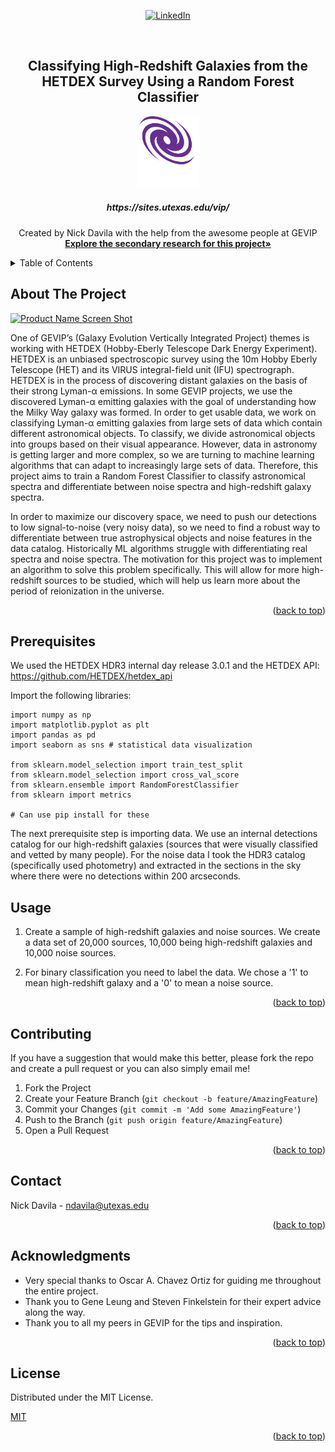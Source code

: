 <div id="top"></div>

<div align="center">
  
[![LinkedIn][linkedin-shield]][linkedin-url]

</div>

<!-- PROJECT LOGO -->
<br />
<div align="center">
  
  <h2 align="center">Classifying High-Redshift Galaxies from the HETDEX Survey Using a Random Forest Classifier</h2>
  
  <a>
    <img src="images/GEVIP LOGO/Purple Logo/GEVIP LOGO BOTTOM TEXT WHITE.png" alt="Logo" width="100" height="115">
  </a>
  
  <h5 align="center"> https://sites.utexas.edu/vip/ </h5>

  <p align="center">
    Created by Nick Davila with the help from the awesome people at GEVIP
    <br />
    <a href="https://github.com/nickdavila/LAE-ML-Classification/tree/main/research"><strong>Explore the secondary research for this project»</strong></a>
    <br />
  </p>
</div>



<!-- TABLE OF CONTENTS -->
<details>
  <summary>Table of Contents</summary>
  <ol>
    <li>
      <a href="#about-the-project">About Of The Project</a>
    </li>
    <li><a href="#prerequisites">Prerequisites</a></li>
    <li><a href="#installation">Installation</a></li>
    <li><a href="#usage">Usage</a></li>
    <li><a href="#roadmap">Roadmap</a></li>
    <li><a href="#contributing">Contributing</a></li>
    <li><a href="#license">License</a></li>
    <li><a href="#contact">Contact</a></li>
    <li><a href="#acknowledgments">Acknowledgments</a></li>
  </ol>
</details>



<!-- ABOUT THE PROJECT -->
## About The Project

[![Product Name Screen Shot][product-screenshot]](secondary-research/posters/nick_davila_cns_urf_2023_poster.pdf)

One of GEVIP’s (Galaxy Evolution Vertically Integrated Project) themes is working with HETDEX (Hobby-Eberly Telescope Dark Energy Experiment). HETDEX is an unbiased spectroscopic survey using the 10m Hobby Eberly Telescope (HET) and its VIRUS integral-field unit (IFU) spectrograph. HETDEX is in the process of discovering distant galaxies on the basis of their strong Lyman-α emissions. In some GEVIP projects, we use the discovered Lyman-α emitting galaxies with the goal of understanding how the Milky Way galaxy was formed. In order to get usable data, we work on classifying Lyman-α emitting galaxies from large sets of data which contain different astronomical objects. To classify, we divide astronomical objects into groups based on their visual appearance. However, data in astronomy is getting larger and more complex, so we are turning to machine learning algorithms that can adapt to increasingly large sets of data. Therefore, this project aims to train a Random Forest Classifier to classify astronomical spectra and differentiate between noise spectra and high-redshift galaxy spectra. 

In order to maximize our discovery space, we need to push our detections to low signal-to-noise (very noisy data), so we need to find a robust way to differentiate between true astrophysical objects and noise features in the data catalog. Historically ML algorithms struggle with differentiating real spectra and noise spectra. The motivation for this project was to implement an algorithm to solve this problem specifically. This will allow for more high-redshift sources to be studied, which will help us learn more about the period of reionization in the universe.

<p align="right">(<a href="#top">back to top</a>)</p>

## Prerequisites

We used the HETDEX HDR3 internal day release 3.0.1 and the HETDEX API: https://github.com/HETDEX/hetdex_api

Import the following libraries:

```
import numpy as np
import matplotlib.pyplot as plt
import pandas as pd
import seaborn as sns # statistical data visualization

from sklearn.model_selection import train_test_split
from sklearn.model_selection import cross_val_score
from sklearn.ensemble import RandomForestClassifier
from sklearn import metrics 

# Can use pip install for these
```

The next prerequisite step is importing data. We use an internal detections catalog for our high-redshift galaxies (sources that were visually classified  and vetted by many people). For the noise data I took the HDR3 catalog (specifically used photometry) and extracted in the sections in the sky where there were no detections within 200 arcseconds.


<!-- USAGE EXAMPLES -->
## Usage

1. Create a sample of high-redshift galaxies and noise sources. We create a data set of 20,000 sources, 10,000 being high-redshift galaxies and 10,000 noise sources.

2. For binary classification you need to label the data. We chose a '1' to mean high-redshift galaxy and a '0' to mean a noise source. 

<p align="right">(<a href="#top">back to top</a>)</p>


<!-- CONTRIBUTING -->
## Contributing

If you have a suggestion that would make this better, please fork the repo and create a pull request or you can also simply email me!

1. Fork the Project
2. Create your Feature Branch (`git checkout -b feature/AmazingFeature`)
3. Commit your Changes (`git commit -m 'Add some AmazingFeature'`)
4. Push to the Branch (`git push origin feature/AmazingFeature`)
5. Open a Pull Request

<p align="right">(<a href="#top">back to top</a>)</p>



<!-- CONTACT -->
## Contact

Nick Davila - ndavila@utexas.edu

<p align="right">(<a href="#top">back to top</a>)</p>



<!-- ACKNOWLEDGMENTS -->
## Acknowledgments

* Very special thanks to Oscar A. Chavez Ortiz for guiding me throughout the entire project.
* Thank you to Gene Leung and Steven Finkelstein for their expert advice along the way.
* Thank you to all my peers in GEVIP for the tips and inspiration.
<!-- * []() use this so that it's like a link to something -->

<p align="right">(<a href="#top">back to top</a>)</p>

<!-- LICENSE -->
## License

Distributed under the MIT License.

[MIT](https://choosealicense.com/licenses/mit/)

<p align="right">(<a href="#top">back to top</a>)</p>

[linkedin-shield]: https://img.shields.io/badge/-LinkedIn-black.svg?style=for-the-badge&logo=linkedin&colorB=555
[linkedin-url]: https://www.linkedin.com/in/nickmdavila/
[product-screenshot]: images/nick_davila_cns_urf_2023_poster.jpg
